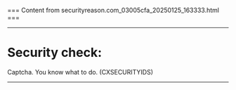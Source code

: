 === Content from securityreason.com_03005cfa_20250125_163333.html ===


---

# Security check:

Captcha. You know what to do. (CXSECURITYIDS)

---


